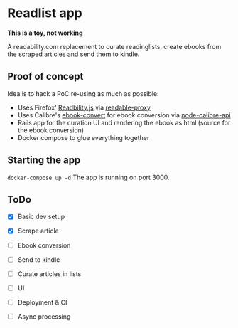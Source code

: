 # Readlist app

**This is a toy, not working**

A readability.com replacement to curate readinglists, create ebooks from
the scraped articles and send them to kindle.

## Proof of concept

Idea is to hack a PoC re-using as much as possible:

* Uses Firefox' [Readbility.js](https://github.com/mozilla/readability) via [readable-proxy](https://github.com/n1k0/readable-proxy/)
* Uses Calibre's
  [ebook-convert](https://manual.calibre-ebook.com/generated/en/ebook-convert.html) for ebook conversion via [node-calibre-api](https://github.com/denouche/node-calibre-api)
* Rails app for the curation UI and rendering the ebook as html (source
  for the ebook conversion)
* Docker compose to glue everything together

## Starting the app

``
docker-compose up -d
``
The app is running on port 3000.

## ToDo

* [x] Basic dev setup
* [x] Scrape article
* [ ] Ebook conversion
* [ ] Send to kindle
* [ ] Curate articles in lists
* [ ] UI
* [ ] Deployment & CI
* [ ] Async processing

